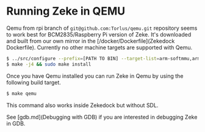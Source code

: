 Running Zeke in QEMU
====================

Qemu from rpi branch of `git@github.com:Torlus/qemu.git` repository seems to work
best for BCM2835/Raspberry Pi version of Zeke. It's downloaded and built from our
own mirror in the [/docker/Dockerfile](Zekedock Dockerfile). Currently no other
machine targets are supported with Qemu.

```bash
$ ../src/configure --prefix=[PATH TO BIN] --target-list=arm-softmmu,arm-linux-user,armeb-linux-user --enable-sdl
$ make -j4 && sudo make install
```

Once you have Qemu installed you can run Zeke in Qemu by using the following
build target.

```bash
$ make qemu
```

This command also works inside Zekedock but without SDL.

See [gdb.md](Debugging with GDB) if you are interested in debugging Zeke in GDB.
